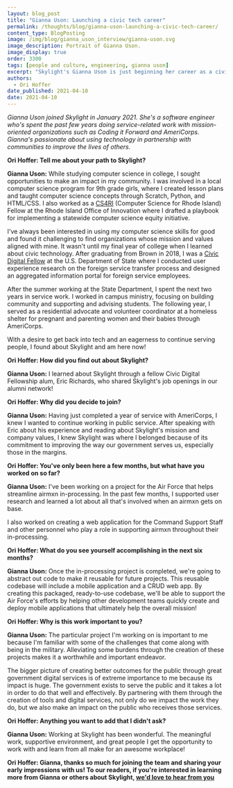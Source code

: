 ```yaml
---
layout: blog_post
title: "Gianna Uson: Launching a civic tech career"
permalink: /thoughts/blog/gianna-uson-launching-a-civic-tech-career/
content_type: BlogPosting
image: /img/blog/gianna_uson_interview/gianna-uson.svg
image_description: Portrait of Gianna Uson.
image_display: true
order: 3300
tags: [people and culture, engineering, gianna uson]
excerpt: "Skylight's Gianna Uson is just beginning her career as a civic technologist. She's bring a unique perspective to service design, having worked at the U.S. Department of State, as a Civic Digital Fellow, and AmeriCorps."
authors:
  - Ori Hoffer
date_published: 2021-04-10
date: 2021-04-10
---
```


*Gianna Uson joined Skylight in January 2021. She's a software engineer who's spent the past few years doing service-related work with mission-oriented organizations such as Coding it Forward and AmeriCorps. Gianna's passionate about using technology in partnership with communities to improve the lives of others.*

**Ori Hoffer: Tell me about your path to Skylight?**

**Gianna Uson:** While studying computer science in college, I sought opportunities to make an impact in my community. I was involved in a local computer science program for 9th grade girls, where I created lesson plans and taught computer science concepts through Scratch, Python, and HTML/CSS. I also worked as a [CS4RI](https://www.cs4ri.org/) (Computer Science for Rhode Island) Fellow at the Rhode Island Office of Innovation where I drafted a playbook for implementing a statewide computer science equity initiative.

I've always been interested in using my computer science skills for good and found it challenging to find organizations whose mission and values aligned with mine. It wasn't until my final year of college when I learned about civic technology. After graduating from Brown in 2018, I was a [Civic Digital Fellow](https://www.codingitforward.com/civic-digital-fellowship) at the U.S. Department of State where I conducted user experience research on the foreign service transfer process and designed an aggregated information portal for foreign service employees.

After the summer working at the State Department, I spent the next two years in service work. I worked in campus ministry, focusing on building community and supporting and advising students. The following year, I served as a residential advocate and volunteer coordinator at a homeless shelter for pregnant and parenting women and their babies through AmeriCorps.

With a desire to get back into tech and an eagerness to continue serving people, I found about Skylight and am here now!

**Ori Hoffer: How did you find out about Skylight?**

**Gianna Uson:** I learned about Skylight through a fellow Civic Digital Fellowship alum, Eric Richards, who shared Skylight's job openings in our alumni network!

**Ori Hoffer: Why did you decide to join?**

**Gianna Uson:** Having just completed a year of service with AmeriCorps, I knew I wanted to continue working in public service. After speaking with Eric about his experience and reading about Skylight's mission and company values, I knew Skylight was where I belonged because of its commitment to improving the way our government serves us, especially those in the margins.

**Ori Hoffer: You've only been here a few months, but what have you worked on so far?**

**Gianna Uson:** I've been working on a project for the Air Force that helps streamline airmxn in-processing. In the past few months, I supported user research and learned a lot about all that's involved when an airmxn gets on base.

I also worked on creating a web application for the Command Support Staff and other personnel who play a role in supporting airmxn throughout their in-processing.

**Ori Hoffer: What do you see yourself accomplishing in the next six months?**

**Gianna Uson:** Once the in-processing project is completed, we're going to abstract out code to make it reusable for future projects. This reusable codebase will include a mobile application and a CRUD web app. By creating this packaged, ready-to-use codebase, we'll be able to support the Air Force's efforts by helping other development teams quickly create and deploy mobile applications that ultimately help the overall mission!


**Ori Hoffer: Why is this work important to you?**

**Gianna Uson:** The particular project I'm working on is important to me because I'm familiar with some of the challenges that come along with being in the military. Alleviating some burdens through the creation of these projects makes it a worthwhile and important endeavor.

The bigger picture of creating better outcomes for the public through great government digital services is of extreme importance to me because its impact is huge. The government exists to serve the public and it takes a lot in order to do that well and effectively. By partnering with them through the creation of tools and digital services, not only do we impact the work they do, but we also make an impact on the public who receives those services.

**Ori Hoffer: Anything you want to add that I didn't ask?**

**Gianna Uson:** Working at Skylight has been wonderful. The meaningful work, supportive environment, and great people I get the opportunity to work with and learn from all make for an awesome workplace!

**Ori Hoffer: Gianna, thanks so much for joining the team and sharing your early impressions with us! To our readers, if you're interested in learning more from Gianna or others about Skylight, [we'd love to hear from you](/connect/contact/)**
